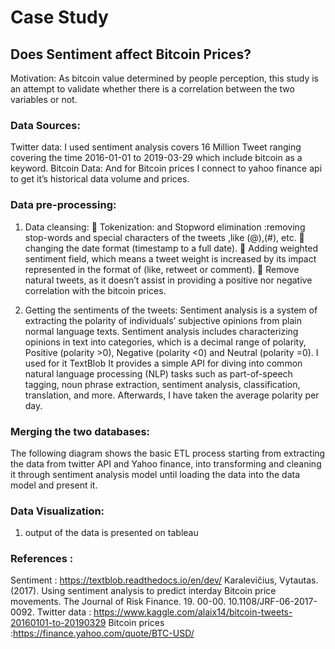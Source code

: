 # Case Study 

## Does Sentiment affect Bitcoin Prices? 
Motivation: 
As bitcoin value determined by people perception, this study is an attempt to validate whether there is a correlation between the two variables or not. 

### Data Sources: 
Twitter data:
I used sentiment analysis covers 16 Million Tweet ranging covering the time 2016-01-01 to 2019-03-29 which include bitcoin as a keyword. 
Bitcoin Data:
And for Bitcoin prices I connect to yahoo finance api to get it’s historical data volume and prices. 
### Data pre-processing: 
1. Data cleansing:
	Tokenization: and Stopword elimination :removing stop-words and special characters of the tweets ,like (@),(#), etc.
	changing the date format (timestamp to a full date).
	Adding weighted sentiment field, which means a tweet weight is increased by its impact represented in the format of (like, retweet or comment). 
	Remove natural tweets, as it doesn’t assist in providing a positive nor negative correlation with the bitcoin prices. 

1. Getting the sentiments of the tweets: 
Sentiment analysis is a system of extracting the polarity of individuals’ subjective opinions from plain normal language texts. Sentiment analysis includes characterizing opinions in text into categories, which is a decimal range of polarity,  Positive (polarity >0), Negative (polarity <0) and Neutral (polarity =0). 
I used for it TextBlob It provides a simple API for diving into common natural language processing (NLP) tasks such as part-of-speech tagging, noun phrase extraction, sentiment analysis, classification, translation, and more.
Afterwards, I have taken the average polarity per day.

###  Merging the two databases: 
 
The following diagram shows the basic ETL process starting from extracting the data from twitter API and Yahoo finance, into transforming and cleaning it through sentiment analysis model until loading the data into the data model and present it. 

###  Data Visualization: 
1. output of the data is presented on tableau



### References : 
Sentiment : https://textblob.readthedocs.io/en/dev/
Karalevičius, Vytautas. (2017). Using sentiment analysis to predict interday Bitcoin price movements. The Journal of Risk Finance. 19. 00-00. 10.1108/JRF-06-2017-0092.
Twitter data : https://www.kaggle.com/alaix14/bitcoin-tweets-20160101-to-20190329
Bitcoin prices :https://finance.yahoo.com/quote/BTC-USD/
